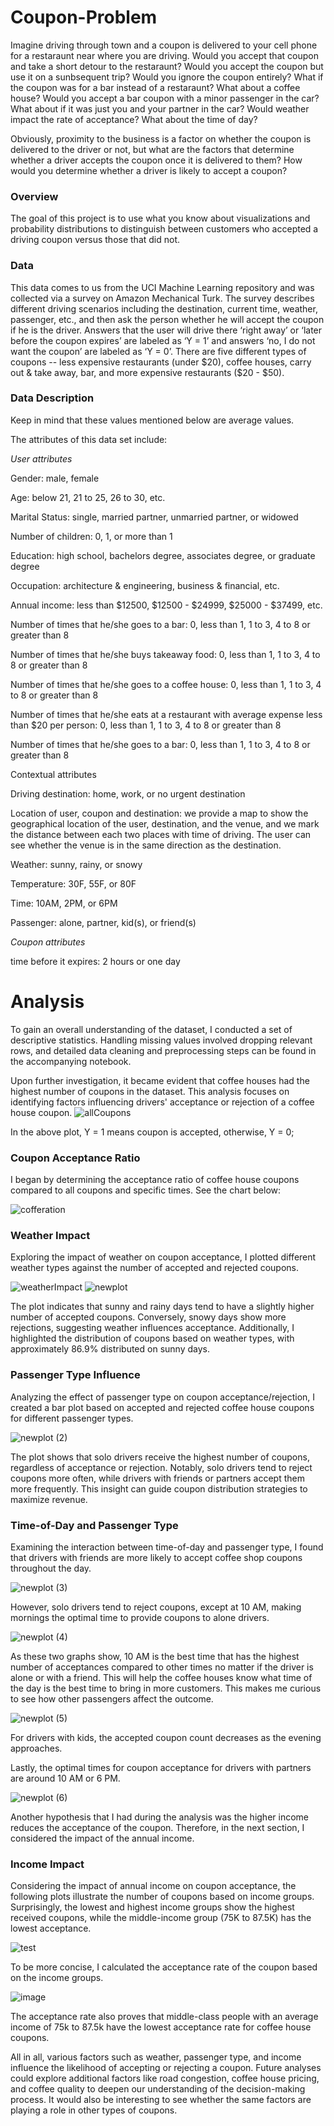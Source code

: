 # Coupon-Problem
Imagine driving through town and a coupon is delivered to your cell phone for a restaraunt near where you are driving. Would you accept that coupon and take a short detour to the restaraunt? Would you accept the coupon but use it on a sunbsequent trip? Would you ignore the coupon entirely? What if the coupon was for a bar instead of a restaraunt? What about a coffee house? Would you accept a bar coupon with a minor passenger in the car? What about if it was just you and your partner in the car? Would weather impact the rate of acceptance? What about the time of day?

Obviously, proximity to the business is a factor on whether the coupon is delivered to the driver or not, but what are the factors that determine whether a driver accepts the coupon once it is delivered to them? How would you determine whether a driver is likely to accept a coupon?

### Overview 

The goal of this project is to use what you know about visualizations and probability distributions to distinguish between customers who accepted a driving coupon versus those that did not.

### Data

This data comes to us from the UCI Machine Learning repository and was collected via a survey on Amazon Mechanical Turk. The survey describes different driving scenarios including the destination, current time, weather, passenger, etc., and then ask the person whether he will accept the coupon if he is the driver. Answers that the user will drive there ‘right away’ or ‘later before the coupon expires’ are labeled as ‘Y = 1’ and answers ‘no, I do not want the coupon’ are labeled as ‘Y = 0’. There are five different types of coupons -- less expensive restaurants (under $20), coffee houses, carry out & take away, bar, and more expensive restaurants ($20 - $50).

### Data Description
Keep in mind that these values mentioned below are average values.

The attributes of this data set include:

_User attributes_

Gender: male, female

Age: below 21, 21 to 25, 26 to 30, etc.

Marital Status: single, married partner, unmarried partner, or widowed

Number of children: 0, 1, or more than 1

Education: high school, bachelors degree, associates degree, or graduate degree

Occupation: architecture & engineering, business & financial, etc.

Annual income: less than $12500, $12500 - $24999, $25000 - $37499, etc.

Number of times that he/she goes to a bar: 0, less than 1, 1 to 3, 4 to 8 or greater than 8

Number of times that he/she buys takeaway food: 0, less than 1, 1 to 3, 4 to 8 or greater than 8

Number of times that he/she goes to a coffee house: 0, less than 1, 1 to 3, 4 to 8 or greater than 8

Number of times that he/she eats at a restaurant with average expense less than $20 per person: 0, less than 1, 1 to 3, 4 to 8 or greater than 8

Number of times that he/she goes to a bar: 0, less than 1, 1 to 3, 4 to 8 or greater than 8

Contextual attributes

Driving destination: home, work, or no urgent destination

Location of user, coupon and destination: we provide a map to show the geographical location of the user, destination, and the venue, and we mark the distance between each two places with time of driving. The user can see whether the venue is in the same direction as the destination.

Weather: sunny, rainy, or snowy

Temperature: 30F, 55F, or 80F

Time: 10AM, 2PM, or 6PM

Passenger: alone, partner, kid(s), or friend(s)

_Coupon attributes_

time before it expires: 2 hours or one day

# Analysis

To gain an overall understanding of the dataset, I conducted a set of descriptive statistics. Handling missing values involved dropping relevant rows, and detailed data cleaning and preprocessing steps can be found in the accompanying notebook.

Upon further investigation, it became evident that coffee houses had the highest number of coupons in the dataset. This analysis focuses on identifying factors influencing drivers' acceptance or rejection of a coffee house coupon.
![allCoupons](https://github.com/Hoomaaan/Coupon-Problem/assets/33916130/82126045-cc38-4d3d-ad70-855839c13744)

In the above plot, Y = 1 means coupon is accepted, otherwise, Y = 0;
### Coupon Acceptance Ratio
I began by determining the acceptance ratio of coffee house coupons compared to all coupons and specific times. See the chart below:

![cofferation](https://github.com/Hoomaaan/Coupon-Problem/assets/33916130/1ac4400e-108e-45bb-ba2a-18a8b5b4bc8d)

### Weather Impact

Exploring the impact of weather on coupon acceptance, I plotted different weather types against the number of accepted and rejected coupons.

![weatherImpact](https://github.com/Hoomaaan/Coupon-Problem/assets/33916130/c26cc1dd-f57c-40d8-a570-809ea980386f)
![newplot](https://github.com/Hoomaaan/Coupon-Problem/assets/33916130/5d150ca4-314c-4eb2-84c8-5ae0db87130e)

The plot indicates that sunny and rainy days tend to have a slightly higher number of accepted coupons. Conversely, snowy days show more rejections, suggesting weather influences acceptance. Additionally, I highlighted the distribution of coupons based on weather types, with approximately 86.9% distributed on sunny days.

### Passenger Type Influence

Analyzing the effect of passenger type on coupon acceptance/rejection, I created a bar plot based on accepted and rejected coffee house coupons for different passenger types.

![newplot (2)](https://github.com/Hoomaaan/Coupon-Problem/assets/33916130/3f595e94-91ec-4e40-a6ec-99db5de598f6)

The plot shows that solo drivers receive the highest number of coupons, regardless of acceptance or rejection. Notably, solo drivers tend to reject coupons more often, while drivers with friends or partners accept them more frequently. This insight can guide coupon distribution strategies to maximize revenue.

### Time-of-Day and Passenger Type
Examining the interaction between time-of-day and passenger type, I found that drivers with friends are more likely to accept coffee shop coupons throughout the day.

![newplot (3)](https://github.com/Hoomaaan/Coupon-Problem/assets/33916130/d3fe8bec-06c7-4cd6-b812-04d774ab85a8)

However, solo drivers tend to reject coupons, except at 10 AM, making mornings the optimal time to provide coupons to alone drivers.

![newplot (4)](https://github.com/Hoomaaan/Coupon-Problem/assets/33916130/08e540bd-ee3a-4a5a-903c-03fa6c1b6040)

As these two graphs show, 10 AM is the best time that has the highest number of acceptances compared to other times no matter if the driver is alone or with a friend. This will help the coffee houses know what time of the day is the best time to bring in more customers. This makes me curious to see how other passengers affect the outcome.

![newplot (5)](https://github.com/Hoomaaan/Coupon-Problem/assets/33916130/7bb41fd0-e165-442e-9a6b-dfbde5c6079f)

For drivers with kids, the accepted coupon count decreases as the evening approaches.

Lastly, the optimal times for coupon acceptance for drivers with partners are around 10 AM or 6 PM.

![newplot (6)](https://github.com/Hoomaaan/Coupon-Problem/assets/33916130/31d81b39-cd94-4fd0-8b48-97693538685a)

Another hypothesis that I had during the analysis was the higher income reduces the acceptance of the coupon. Therefore, in the next section, I considered the impact of the annual income.

### Income Impact

Considering the impact of annual income on coupon acceptance, the following plots illustrate the number of coupons based on income groups. Surprisingly, the lowest and highest income groups show the highest received coupons, while the middle-income group (75K to 87.5K) has the lowest acceptance.

![test](https://github.com/Hoomaaan/Coupon-Problem/assets/33916130/bb3ae144-7e94-4b45-ab6f-d9dffe429a47)

To be more concise, I calculated the acceptance rate of the coupon based on the income groups.

![image](https://github.com/Hoomaaan/Coupon-Problem/assets/33916130/3f241208-2125-4b15-ae3c-19370cedd440)

The acceptance rate also proves that middle-class people with an average income of 75k to 87.5k have the lowest acceptance rate for coffee house coupons.

All in all, various factors such as weather, passenger type, and income influence the likelihood of accepting or rejecting a coupon. Future analyses could explore additional factors like road congestion, coffee house pricing, and coffee quality to deepen our understanding of the decision-making process. It would also be interesting to see whether the same factors are playing a role in other types of coupons.
